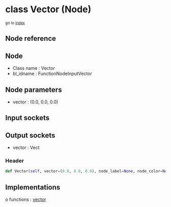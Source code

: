 # class Vector (Node)

<sub>go to [index](/docs/index.md)</sub>

## Node reference

Node
----
 - Class name : Vector
 - bl_idname : FunctionNodeInputVector

Node parameters
---------------
 - vector : (0.0, 0.0, 0.0)

Input sockets
-------------

Output sockets
--------------
 - vector : Vect

### Header

``` python
def Vector(self, vector=(0.0, 0.0, 0.0), node_label=None, node_color=None):
```

## Implementations

o functions : [vector](#vector)

